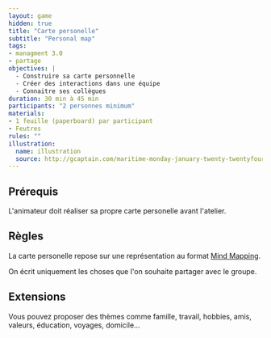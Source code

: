 ```yaml
---
layout: game
hidden: true
title: "Carte personelle"
subtitle: "Personal map"
tags:
- managment 3.0
- partage
objectives: |
  - Construire sa carte personnelle
  - Créer des interactions dans une équipe
  - Connaitre ses collègues
duration: 30 min à 45 min
participants: "2 personnes minimum"
materials:
- 1 feuille (paperboard) par participant
- Feutres
rules: ""
illustration:
  name: illustration
  source: http://gcaptain.com/maritime-monday-january-twenty-twentyfourteen/
---
```


## Prérequis

L'animateur doit réaliser sa propre carte personelle avant l'atelier.

## Règles

La carte personelle repose sur une représentation au format [Mind Mapping](http://fr.wikipedia.org/wiki/Mind_mapping).

On écrit uniquement les choses que l'on souhaite partager avec le groupe.

## Extensions

Vous pouvez proposer des thèmes comme famille, travail, hobbies, amis, valeurs, éducation, voyages, domicile...
